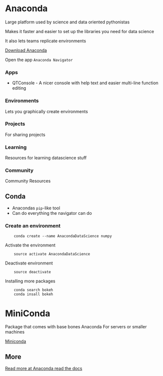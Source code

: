 # Anaconda

Large platform used by science and data oriented pythonistas

Makes it faster and easier to set up the libraries you need for data science

It also lets teams replicate environments

[Download Anaconda](https://www.anaconda.com/downloads)

Open the app `Anaconda Navigator`

### Apps

* QTConsole - A nicer console with help text and easier multi-line function editing

### Environments

Lets you graphically create environments

### Projects

For sharing projects

### Learning

Resources for learning datascience stuff

### Community

Community Resources

## Conda

* Anacondas `pip`-like tool
* Can do everything the navigator can do

### Create an environment

        conda create --name AnacondaDataScience numpy

Activate the environment

        source activate AnacondaDataScience

Deactivate environment

        source deactivate

Installing more packages

        conda search bokeh
        conda insall bokeh

# MiniConda

Package that comes with base bones Anaconda
For servers or smaller machines

[Miniconda](https://conda.io/miniconda.html)

## More

[Read more at Anaconda read the docs](https://conda.io/docs/user-guide/getting-started.html)